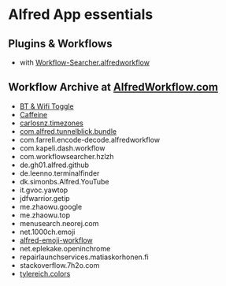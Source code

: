 # Alfred App essentials

## Plugins & Workflows

* with [Workflow-Searcher.alfredworkflow](https://github.com/hzlzh/Alfred-Workflows/raw/master/Downloads/Workflow-Searcher.alfredworkflow)


## Workflow Archive at [AlfredWorkflow.com](http://www.alfredworkflow.com)

* [BT & Wifi Toggle](http://www.alfredforum.com/topic/341-bluetooth-and-wifi-toggle/)
* [Caffeine](http://www.alfredforum.com/topic/1631-caffeine-and-caffeinate-workflows-updated/)
* [carlosnz.timezones](http://www.packal.org/workflow/timezones)
* [com.alfred.tunnelblick.bundle](http://www.alfredforum.com/topic/2122-tunnelblick-openvpn-workflow/)
* com.farrell.encode-decode.alfredworkflow
* com.kapeli.dash.workflow
* com.workflowsearcher.hzlzh
* de.gh01.alfred.github
* de.leenno.terminalfinder
* dk.simonbs.Alfred.YouTube
* it.gvoc.yawtop
* jdfwarrior.getip
* me.zhaowu.google
* me.zhaowu.top
* menusearch.neorej.com
* net.1000ch.emoji
* [alfred-emoji-workflow](https://github.com/carlosgaldino/alfred-emoji-workflow)
* net.eplekake.openinchrome
* repairlaunchservices.matiaskorhonen.fi
* stackoverflow.7h2o.com
* [tylereich.colors](http://www.alfredforum.com/topic/805-colors—convert-color-formats-access-the-os-x-color-panel/)
